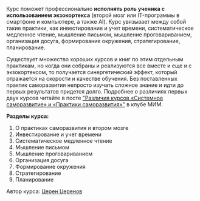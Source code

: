 Курс поможет профессионально **исполнять роль ученика с использованием экзокортекса** (второй мозг или IT-программы в смартфоне и компьютере, а также AI). Курс увязывает между собой такие практики, как инвестирование и учет времени, систематическое медленное чтение, мышление письмом, мышление проговариванием, организация досуга, формирование окружения, стратегирование, планирование.

Существует множество хороших курсов и книг по этим отдельным практикам, но когда они собраны и реализуются все вместе и еще и с экзокортексом, то получается синергетический эффект, который отражается на скорости и качестве обучения. Без поставленных практик саморазвития непросто изучать сложное знание и идти до первых результатов придется долго. Подробнее о различиях первых двух курсов читайте в посте <a href="https://systemsworld.club/t/razlichiya-kursov-sistemnoe-samorazvitie-i-praktiki-samorazvitiya/7848" target="_blank">"Различия курсов «Системное саморазвитие» и «Практики саморазвития»"</a> в клубе МИМ.

**Разделы курса:**

1. О практиках саморазвития и втором мозге
2. Инвестирование и учет времени
3. Систематическое медленное чтение
4. Мышление письмом
5. Мышление проговариванием
6. Организация досуга
7. Формирование окружения
8. Стратегирование
9. Планирование

Автор курса: [Церен Церенов](/team/tserenov)
